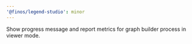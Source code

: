 ```yaml
---
'@finos/legend-studio': minor
---
```


Show progress message and report metrics for graph builder process in viewer mode.
